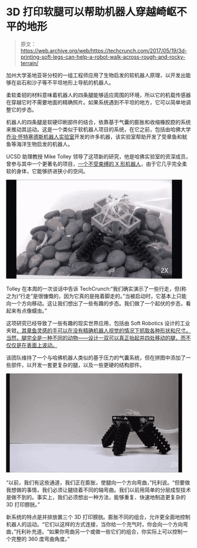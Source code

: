 # 3D 打印软腿可以帮助机器人穿越崎岖不平的地形

> 原文：<https://web.archive.org/web/https://techcrunch.com/2017/05/19/3d-printing-soft-legs-can-help-a-robot-walk-across-rough-and-rocky-terrain/>

加州大学圣地亚哥分校的一组工程师应用了生物启发的软机器人原理，以开发出能够在岩石和沙子等不平坦地形上导航的机器人。

柔软柔韧的材料意味着机器人的四条腿能够适应周围的环境，所以它的机载传感器在穿越它时不需要地面的精确照片。如果系统遇到不平坦的地方，它可以简单地调整它的步态。

机器人的四条腿是软硬印刷部件的结合，依靠基于气囊的膨胀和收缩橡胶腔的系统来推动其运动。这是一个类似于软机器人项目的系统，在它之前，包括由哈佛大学[乔治·怀特塞德斯机器人实验室](https://web.archive.org/web/20230327174804/http://gmwgroup.harvard.edu/research/index.php?page=23)开发的许多机器，该实验室帮助开发了受章鱼和鱿鱼等海洋生物启发的机器人。

UCSD 助理教授 Mike Tolley 领导了这项新的研究，他是哈佛实验室的资深成员，曾参与其中一个更著名的项目，[一个不受束缚的 X 形机器人](https://web.archive.org/web/20230327174804/https://www.sciencedaily.com/releases/2014/09/140911180756.htm)，由于它几乎完全柔软的身体，它能够挤进狭小的空间。

![](img/22fa558168b3f2ee6cdbb2ec51de728e.png)

Tolley 在本周的一次谈话中告诉 TechCrunch:“我们确实演示了一些行走，但(称之为)“行走”是很慷慨的，因为它真的是拖着脚走的。”当被启动时，它基本上只能向一个方向移动。这让我们想出了一些有趣的步态。我们做了一个起伏的步态，看起来有点像蠕虫。”

这项研究已经导致了一些有趣的现实世界应用，包括由 Soft Robotics 设计的工业夹钳[，其章鱼灵感的手可以在没有精确机器人视觉的情况下抓取各种形状和尺寸。当然，腿完全是一种不同的动物——设计一双可以真正抬起并四处移动的腿，而不仅仅是在表面上波动。](https://web.archive.org/web/20230327174804/https://techcrunch.com/2017/04/01/soft-robotics-grippers/)

该团队维持了一个与哈佛机器人类似的基于压力的气囊系统，但在拼图中添加了一些部件，以开发一套更复杂的腿，以及一些更硬的结构部件。

![](img/97baa30c99d75d4006a5d614712da39b.png)

“以前，我们有这些通道，我们正在膨胀，使腿向一个方向弯曲，”托利说。“但要做我想做的事情，我们必须让腿绕着不同的轴弯曲。我们以前用简单的分层成型技术是做不到的。事实上，我们必须想出一种方法，能够重复、快速地制造更复杂的 3D 打印膀胱。”

新系统的特点是并排放置三个 3D 打印膀胱。膨胀不同的组合，允许更全面地控制机器人的运动。“它们以这样的方式连接，当你给一个充气时，你会向一个方向弯曲，”托利补充道。“如果你弯曲另一个或做一些它们的组合，你实际上可以控制一个完整的 360 度弯曲角度。”